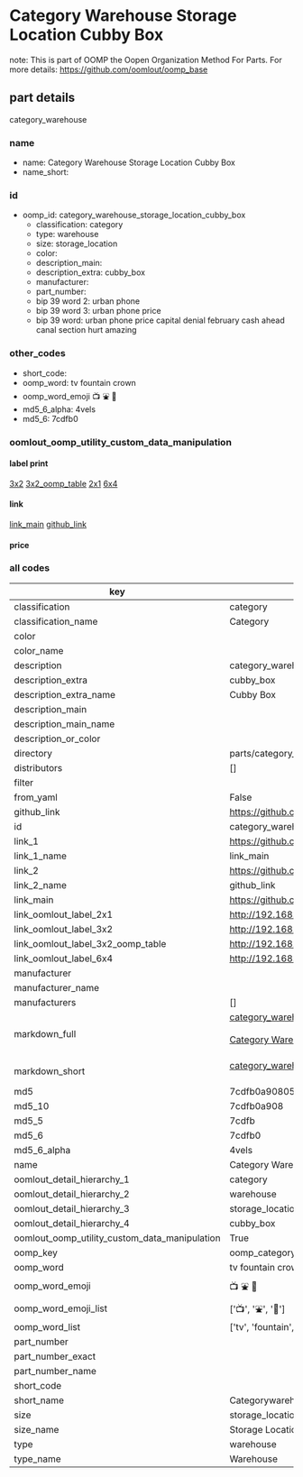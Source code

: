 # Category Warehouse Storage Location Cubby Box  

note: This is part of OOMP the Oopen Organization Method For Parts. For more details: https://github.com/oomlout/oomp_base

##  part details



category_warehouse

### name
* name: Category Warehouse Storage Location Cubby Box
* name_short: 
### id
* oomp_id: category_warehouse_storage_location_cubby_box
  * classification: category
  * type: warehouse
  * size: storage_location
  * color: 
  * description_main: 
  * description_extra: cubby_box
  * manufacturer: 
  * part_number: 
  * bip 39 word 2: urban phone
  * bip 39 word 3: urban phone price
  * bip 39 word: urban phone price capital denial february cash ahead canal section hurt amazing

### other_codes
* short_code: 
* oomp_word: tv fountain crown
* oomp_word_emoji :tv: :fountain: :crown:
* md5_6_alpha: 4vels
* md5_6: 7cdfb0






### oomlout_oomp_utility_custom_data_manipulation
#### label print
[3x2](http://192.168.1.245:1112/?label=oomp%204vels)
[3x2_oomp_table](http://192.168.1.107:1112/?label=oomp%204vels)
[2x1](http://192.168.1.242:1112/?label=oomp%204vels)
[6x4](http://192.168.1.55:1112/?label=oomp%204vels)    

#### link

[link_main](https://github.com/oomlout/oomlout_oomp_current_version_messy/tree/main/parts/category_warehouse_storage_location_cubby_box) [github_link](https://github.com/oomlout/oomlout_oomp_part_src/tree/main/parts/category_warehouse_storage_location_cubby_box)                             

#### price







### all codes 
| key | value |  
| --- | --- |  
| classification | category |  
| classification_name | Category |  
| color |  |  
| color_name |  |  
| description | category_warehouse |  
| description_extra | cubby_box |  
| description_extra_name | Cubby Box |  
| description_main |  |  
| description_main_name |  |  
| description_or_color |   |  
| directory | parts/category_warehouse_storage_location_cubby_box |  
| distributors | [] |  
| filter |  |  
| from_yaml | False |  
| github_link | https://github.com/oomlout/oomlout_oomp_part_src/tree/main/parts/category_warehouse_storage_location_cubby_box |  
| id | category_warehouse_storage_location_cubby_box |  
| link_1 | https://github.com/oomlout/oomlout_oomp_current_version_messy/tree/main/parts/category_warehouse_storage_location_cubby_box |  
| link_1_name | link_main |  
| link_2 | https://github.com/oomlout/oomlout_oomp_part_src/tree/main/parts/category_warehouse_storage_location_cubby_box |  
| link_2_name | github_link |  
| link_main | https://github.com/oomlout/oomlout_oomp_current_version_messy/tree/main/parts/category_warehouse_storage_location_cubby_box |  
| link_oomlout_label_2x1 | http://192.168.1.242:1112/?label=oomp%204vels |  
| link_oomlout_label_3x2 | http://192.168.1.245:1112/?label=oomp%204vels |  
| link_oomlout_label_3x2_oomp_table | http://192.168.1.107:1112/?label=oomp%204vels |  
| link_oomlout_label_6x4 | http://192.168.1.55:1112/?label=oomp%204vels |  
| manufacturer |  |  
| manufacturer_name |  |  
| manufacturers | [] |  
| markdown_full | [category_warehouse_storage_location_cubby_box](https://github.com/oomlout/oomlout_oomp_current_version_messy/tree/main/parts/category_warehouse_storage_location_cubby_box)<br>[](https://github.com/oomlout/oomlout_oomp_current_version_messy/tree/main/parts/category_warehouse_storage_location_cubby_box)<br>[Category Warehouse Storage Location Cubby Box](https://github.com/oomlout/oomlout_oomp_current_version_messy/tree/main/parts/category_warehouse_storage_location_cubby_box)<br><br> |  
| markdown_short | [category_warehouse_storage_location_cubby_box](https://github.com/oomlout/oomlout_oomp_current_version_messy/tree/main/parts/category_warehouse_storage_location_cubby_box)<br><br> |  
| md5 | 7cdfb0a908052469511d322154e8e77a |  
| md5_10 | 7cdfb0a908 |  
| md5_5 | 7cdfb |  
| md5_6 | 7cdfb0 |  
| md5_6_alpha | 4vels |  
| name | Category Warehouse Storage Location Cubby Box |  
| oomlout_detail_hierarchy_1 | category |  
| oomlout_detail_hierarchy_2 | warehouse |  
| oomlout_detail_hierarchy_3 | storage_location |  
| oomlout_detail_hierarchy_4 | cubby_box |  
| oomlout_oomp_utility_custom_data_manipulation | True |  
| oomp_key | oomp_category_warehouse_storage_location_cubby_box |  
| oomp_word | tv fountain crown |  
| oomp_word_emoji | :tv: :fountain: :crown: |  
| oomp_word_emoji_list | [':tv:', ':fountain:', ':crown:'] |  
| oomp_word_list | ['tv', 'fountain', 'crown'] |  
| part_number |  |  
| part_number_exact |  |  
| part_number_name |  |  
| short_code |  |  
| short_name | Categorywarehouse |  
| size | storage_location |  
| size_name | Storage Location |  
| type | warehouse |  
| type_name | Warehouse |  
